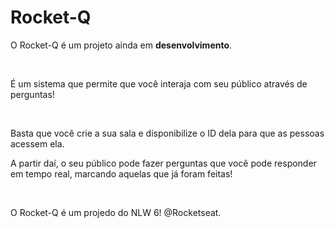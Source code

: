 <h1>Rocket-Q</h1>
<p>O Rocket-Q é um projeto ainda em <b>desenvolvimento</b>.</p>
<br>
<p>É um sistema que permite que você interaja com seu público através de perguntas!</p>
<br>
<p>Basta que você crie a sua sala e disponibilize o ID dela para que as pessoas acessem ela.</p>
<p>A partir daí, o seu público pode fazer perguntas que você pode responder em tempo real, marcando aquelas que já foram feitas!</p>
<br>
<p>O Rocket-Q é um projedo do NLW 6! @Rocketseat.</p>
